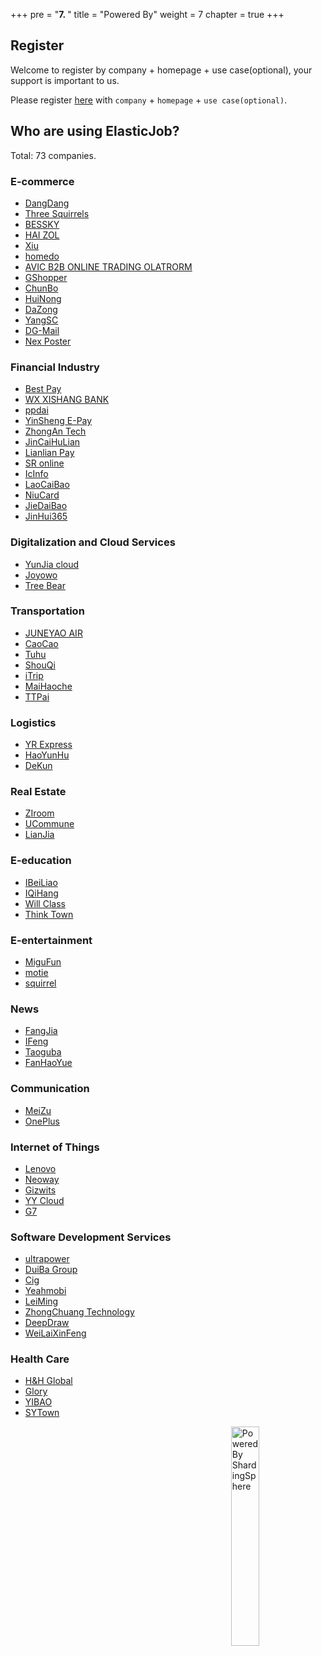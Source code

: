 +++
pre = "<b>7. </b>"
title = "Powered By"
weight = 7
chapter = true
+++

## Register

Welcome to register by company + homepage + use case(optional), your support is important to us.

Please register [here](https://github.com/apache/shardingsphere-elasticjob/issues/254) with `company` + `homepage` + `use case(optional)`.

## Who are using ElasticJob?

Total: 73 companies.

### E-commerce
<ul>
    <li><a href="http://www.dangdang.com/" rel="nofollow">DangDang</a></li>
    <li><a href="http://www.3songshu.com/" rel="nofollow">Three Squirrels</a></li>
    <li><a href="http://www.bessky.cn/" rel="nofollow">BESSKY</a></li>
    <li><a href="https://www.haizol.com/" rel="nofollow">HAI ZOL</a></li>
    <li><a href="http://www.xiu.com/" rel="nofollow">Xiu</a></li>
    <li><a href="https://www.homedo.com/" rel="nofollow">homedo</a></li>
    <li><a href="http://www.eavic.com/" rel="nofollow">AVIC B2B ONLINE TRADING OLATRORM</a></li>
    <li><a href="http://www.b5cai.com/" rel="nofollow">GShopper</a></li>
    <li><a href="https://www.chunbo.com/" rel="nofollow">ChunBo</a></li>
    <li><a href="https://www.cnhnb.com/" rel="nofollow">HuiNong</a></li>
    <li><a href="https://www.dazong.com/" rel="nofollow">DaZong</a></li>
    <li><a href="https://www.yunyangtao.com/" rel="nofollow">YangSC</a></li>
    <li><a href="https://www.dg-mall.com/" rel="nofollow">DG-Mail</a></li>
    <li><a href="https://nexposter.com/" rel="nofollow">Nex Poster</a></li>
</ul>

### Financial Industry
<ul>
    <li><a href="https://www.bestpay.com.cn/" rel="nofollow">Best Pay</a></li>
    <li><a href="http://www.wxsbank.com/" rel="nofollow">WX XISHANG BANK</a></li>
    <li><a href="https://www.ppdai.com/" rel="nofollow">ppdai</a></li>
    <li><a href="https://www.ysepay.com/" rel="nofollow">YinSheng E-Pay</a></li>
    <li><a href="https://www.zhongan.com/" rel="nofollow">ZhongAn Tech</a></li>
    <li><a href="http://www.jchl.com/" rel="nofollow">JinCaiHuLian</a></li>
    <li><a href="https://www.lianlianpay.com/" rel="nofollow">Lianlian Pay</a></li>
    <li><a href="http://www.yaolaivip.com/" rel="nofollow">SR online</a></li>
    <li><a href="http://www.icinfo.cn/" rel="nofollow">IcInfo</a></li>
    <li><a href="https://www.laocaibao.com/" rel="nofollow">LaoCaiBao</a></li>
    <li><a href="https://www.kaniu.com/" rel="nofollow">NiuCard</a></li>
    <li><a href="http://www.jiedaibao.com/" rel="nofollow">JieDaiBao</a></li>
    <li><a href="https://www.jinhui365.com/" rel="nofollow">JinHui365</a></li>
</ul>

### Digitalization and Cloud Services
<ul>
    <li><a href="http://www.yunjiacloud.com/" rel="nofollow">YunJia cloud</a></li>
    <li><a href="https://www.joyowo.com/" rel="nofollow">Joyowo</a></li>
    <li><a href="https://www.treebear.cn/" rel="nofollow">Tree Bear</a></li>
</ul>

### Transportation
<ul>
    <li><a href="http://www.juneyaoair.com/" rel="nofollow">JUNEYAO AIR</a></li>
    <li><a href="https://www.caocaokeji.cn/" rel="nofollow">CaoCao</a></li>
    <li><a href="https://www.tuhu.cn/" rel="nofollow">Tuhu</a></li>
    <li><a href="https://www.01zhuanche.com/" rel="nofollow">ShouQi</a></li>
    <li><a href="https://www.itrip.com/" rel="nofollow">iTrip</a></li>
    <li><a href="https://www.maihaoche.com/" rel="nofollow">MaiHaoche</a></li>
    <li><a href="https://www.ttpai.cn/" rel="nofollow">TTPai</a></li>
</ul>

### Logistics
<ul>
    <li><a href="http://www.yto.net.cn/" rel="nofollow">YR Express</a></li>
    <li><a href="http://www.haoyunhu56.com/" rel="nofollow">HaoYunHu</a></li>
    <li><a href="http://www.dekuncn.com/" rel="nofollow">DeKun</a></li>
</ul>

### Real Estate
<ul>
    <li><a href="http://www.ziroom.com/" rel="nofollow">ZIroom</a></li>
    <li><a href="https://www.ucommune.com/" rel="nofollow">UCommune</a></li>
    <li><a href="https://www.lianjia.com/" rel="nofollow">LianJia</a></li>
</ul>

### E-education
<ul>
    <li><a href="https://www.ibeiliao.com/" rel="nofollow">IBeiLiao</a></li>
    <li><a href="http://www.iqihang.com/" rel="nofollow">IQiHang</a></li>
    <li><a href="https://willclass.com/" rel="nofollow">Will Class</a></li>
    <li><a href="http://www.thinktown.com/" rel="nofollow">Think Town</a></li>
</ul>

### E-entertainment
<ul>
    <li><a href="https://g.10086.cn/" rel="nofollow">MiguFun</a></li>
    <li><a href="https://www.motie.com/" rel="nofollow">motie</a></li>
    <li><a href="http://changemax.cn/" rel="nofollow">squirrel</a></li>
</ul>

### News
<ul>
    <li><a href="http://bj.fangjia.com/" rel="nofollow">FangJia</a></li>
    <li><a href="https://auto.ifeng.com/" rel="nofollow">IFeng</a></li>
    <li><a href="https://www.taoguba.com.cn/" rel="nofollow">Taoguba</a></li>
    <li><a href="https://www.fanhaoyue.com/" rel="nofollow">FanHaoYue</a></li>
</ul>

### Communication
<ul>
    <li><a href="https://www.meizu.com/" rel="nofollow">MeiZu</a></li>
    <li><a href="https://www.oneplus.com/cn" rel="nofollow">OnePlus</a></li>
</ul>

### Internet of Things
<ul>
    <li><a href="https://thinkiot.lenovo.com/" rel="nofollow">Lenovo</a></li>
    <li><a href="http://www.neoway.com/" rel="nofollow">Neoway</a></li>
    <li><a href="https://www.gizwits.com/" rel="nofollow">Gizwits</a></li>
    <li><a href="http://www.gdyuanpeng.com/" rel="nofollow">YY Cloud</a></li>
    <li><a href="https://www.g7.com.cn/" rel="nofollow">G7</a></li>
</ul>

### Software Development Services
<ul>
    <li><a href="https://www.ultrapower.com.cn/" rel="nofollow">ultrapower</a></li>
    <li><a href="http://www.duiba.com.cn" rel="nofollow">DuiBa Group</a></li>
    <li><a href="http://www.cig.com.cn/" rel="nofollow">Cig</a></li>
    <li><a href="https://cn.yeahmobi.com/" rel="nofollow">Yeahmobi</a></li>
    <li><a href="http://www.leimingtech.com/" rel="nofollow">LeiMing</a></li>
    <li><a href="https://www.zyzc8.com/" rel="nofollow">ZhongChuang Technology</a></li>
    <li><a href="http://www.deepdraw.cn/" rel="nofollow">DeepDraw</a></li>
    <li><a href="https://www.go-future.cn/" rel="nofollow">WeiLaiXinFeng</a></li>
</ul>

### Health Care
<ul>
    <li><a href="https://www.hh.global/" rel="nofollow">H&H Global</a></li>
    <li><a href="http://www.yunyichina.cn/" rel="nofollow">Glory</a></li>
    <li><a href="https://www.120yibao.com/" rel="nofollow">YIBAO</a></li>
    <li><a href="https://www.sytown.cn/" rel="nofollow">SYTown</a></li>
</ul>

<img src="https://shardingsphere.apache.org/community/image/powered-by.png" width = "30%" height = "30%" align="right" alt="Powered By ShardingSphere" />
